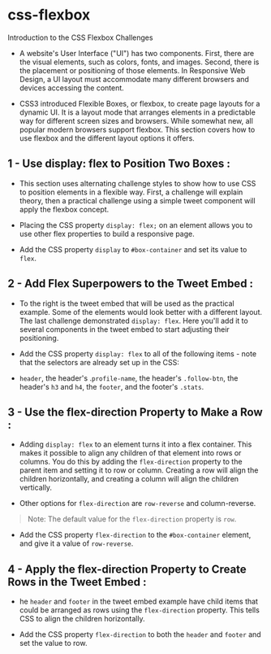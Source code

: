 # css-flexbox

Introduction to the CSS Flexbox Challenges

- A website's User Interface ("UI") has two components. First, there are the visual elements, such as colors, fonts, and images. Second, there is the placement or positioning of those elements. In Responsive Web Design, a UI layout must accommodate many different browsers and devices accessing the content.

- CSS3 introduced Flexible Boxes, or flexbox, to create page layouts for a dynamic UI. It is a layout mode that arranges elements in a predictable way for different screen sizes and browsers. While somewhat new, all popular modern browsers support flexbox. This section covers how to use flexbox and the different layout options it offers.

## 1 - Use display: flex to Position Two Boxes :

- This section uses alternating challenge styles to show how to use CSS to position elements in a flexible way. First, a challenge will explain theory, then a practical challenge using a simple tweet component will apply the flexbox concept.

- Placing the CSS property `display: flex;` on an element allows you to use other flex properties to build a responsive page.

- Add the CSS property `display` to `#box-container` and set its value to `flex`.

## 2 - Add Flex Superpowers to the Tweet Embed :

- To the right is the tweet embed that will be used as the practical example. Some of the elements would look better with a different layout. The last challenge demonstrated `display: flex`. Here you'll add it to several components in the tweet embed to start adjusting their positioning.

- Add the CSS property `display: flex` to all of the following items - note that the selectors are already set up in the CSS:

- `header`, the header's .`profile-name`, the header's `.follow-btn`, the header's `h3` and `h4`, the `footer`, and the footer's `.stats`.

## 3 - Use the flex-direction Property to Make a Row :

- Adding `display: flex` to an element turns it into a flex container. This makes it possible to align any children of that element into rows or columns. You do this by adding the `flex-direction` property to the parent item and setting it to row or column. Creating a row will align the children horizontally, and creating a column will align the children vertically.

- Other options for `flex-direction` are `row-reverse` and column-reverse.

> Note: The default value for the `flex-direction` property is `row`.

- Add the CSS property `flex-direction` to the `#box-container` element, and give it a value of `row-reverse`.

## 4 - Apply the flex-direction Property to Create Rows in the Tweet Embed :

- he `header` and `footer` in the tweet embed example have child items that could be arranged as rows using the `flex-direction` property. This tells CSS to align the children horizontally.

- Add the CSS property `flex-direction` to both the `header` and `footer` and set the value to row.
